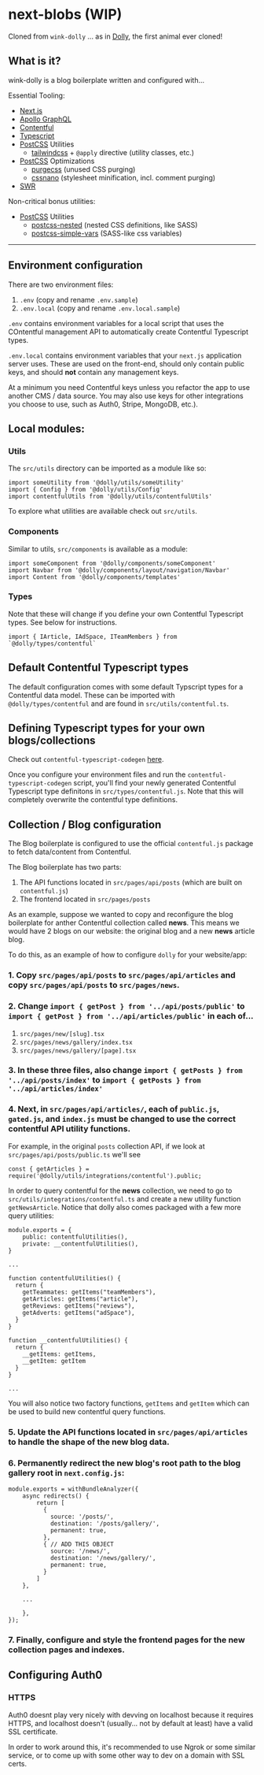 # next-blobs (WIP)

Cloned from `wink-dolly`
  ... as in [Dolly](https://dolly.roslin.ed.ac.uk/facts/the-life-of-dolly/index.html), the first animal ever cloned!


## What is it? 

wink-dolly is a blog boilerplate written and configured with...

Essential Tooling:
- [Next.js](https://nextjs.org/docs)
- [Apollo GraphQL](https://www.apollographql.com/)
- [Contentful](https://contentful.com)
- [Typescript](https://www.typescriptlang.org/docs/)
- [PostCSS](https://postcss.org/) Utilities
  - [tailwindcss](https://tailwindcss.com/docs) + `@apply` directive (utility classes, etc.)
- [PostCSS](https://postcss.org/) Optimizations
  - [purgecss](https://github.com/FullHuman/purgecss) (unused CSS purging)
  - [cssnano](https://github.com/cssnano/cssnano) (stylesheet minification, incl. comment purging)
- [SWR](https://github.com/vercel/swr)

Non-critical bonus utilities:
- [PostCSS](https://postcss.org/) Utilities
  - [postcss-nested](https://github.com/postcss/postcss-nested) (nested CSS definitions, like SASS)
  - [postcss-simple-vars](https://github.com/postcss/postcss-simple-vars) (SASS-like css variables)

------------------------------

## Environment configuration

There are two environment files:

1. `.env` (copy and rename `.env.sample`)
2. `.env.local` (copy and rename `.env.local.sample`)

`.env` contains environment variables for a local script that uses the COntentful management API to automatically create Contentful Typescript types.

`.env.local` contains environment variables that your `next.js` application server uses. These are used on the front-end, should only contain public keys, and should **not** contain any management keys.

At a minimum you need Contentful keys unless you refactor the app to use another CMS / data source. You may also use keys for other integrations you choose to use, such as Auth0, Stripe, MongoDB, etc.).

## Local modules:

### Utils

The `src/utils` directory can be imported as a module like so:

```
import someUtility from '@dolly/utils/someUtility'
import { Config } from '@dolly/utils/Config'
import contentfulUtils from '@dolly/utils/contentfulUtils'
```

To explore what utilities are available check out `src/utils`.

### Components

Similar to utils, `src/components` is available as a module:

```
import someComponent from '@dolly/components/someComponent'
import Navbar from '@dolly/components/layout/navigation/Navbar'
import Content from '@dolly/components/templates'
```

### Types

Note that these will change if you define your own Contentful Typescript types. See below for instructions.

```
import { IArticle, IAdSpace, ITeamMembers } from `@dolly/types/contentful`
```

## Default Contentful Typescript types

The default configuration comes with some default Typscript types for a Contentful data model. These can be imported with `@dolly/types/contentful` and are found in `src/utils/contentful.ts`.

## Defining Typescript types for your own blogs/collections

Check out `contentful-typescript-codegen` [here](https://developer.aliyun.com/mirror/npm/package/contentful-typescript-codegen).

Once you configure your environment files and run the `contentful-typescript-codegen` script, you'll find your newly generated Contentful Typescript type definitons in `src/types/contentful.js`. Note that this will completely overwrite the contentful type definitions.

## Collection / Blog configuration

The Blog boilerplate is configured to use the official `contentful.js` package to fetch data/content from Contentful.

The Blog boilerplate has two parts:
1. The API functions located in `src/pages/api/posts` (which are built on `contentful.js`)
2. The frontend located in `src/pages/posts`

As an example, suppose we wanted to copy and reconfigure the blog boilerplate for anther Contentful collection called **news**. This means we would have 2 blogs on our website: the original blog and a new **news** article blog. 

To do this, as an example of how to configure `dolly` for your website/app:

### 1. Copy `src/pages/api/posts` to `src/pages/api/articles` and copy `src/pages/api/posts` to `src/pages/news`.

### 2. Change `import { getPost } from '../api/posts/public'` to `import { getPost } from '../api/articles/public'` in each of...

1. `src/pages/new/[slug].tsx`
2. `src/pages/news/gallery/index.tsx`
3. `src/pages/news/gallery/[page].tsx` 

### 3. In these three files, also change `import { getPosts } from '../api/posts/index'` to `import { getPosts } from '../api/articles/index'`

### 4. Next, in `src/pages/api/articles/`, each of `public.js`, `gated.js`, and `index.js` must be changed to use the correct contentful API utility functions.

  For example, in the original `posts` collection API, if we look at `src/pages/api/posts/public.ts` we'll see 

  ```
  const { getArticles } = require('@dolly/utils/integrations/contentful').public;
  ```

  In order to query contentful for the **news** collection, we need to go to `src/utils/integrations/contentful.ts` and create a new utility function `getNewsArticle`. Notice that dolly also comes packaged with a few more query utilities:

  ```
  module.exports = {
      public: contentfulUtilities(),
      private: __contentfulUtilities(),
  }
    
  ...

  function contentfulUtilities() {
    return {
      getTeammates: getItems("teamMembers"),
      getArticles: getItems("article"),
      getReviews: getItems("reviews"),
      getAdverts: getItems("adSpace"),
    }
  }

  function __contentfulUtilities() {
    return {
      __getItems: getItems,
      __getItem: getItem
    }
  }

  ...
  ```

  You will also notice two factory functions, `getItems` and `getItem` which can be used to build new contentful query functions.

### 5. Update the API functions located in `src/pages/api/articles` to handle the shape of the new blog data.

### 6. Permanently redirect the new blog's root path to the blog gallery root in `next.config.js`:

```
module.exports = withBundleAnalyzer({
	async redirects() {
		return [
		  {
            source: '/posts/',
            destination: '/posts/gallery/',
            permanent: true,
		  },
          { // ADD THIS OBJECT
            source: '/news/',
            destination: '/news/gallery/',
            permanent: true,
          }
		]
	},

	...

	},
});
```

### 7. Finally, configure and style the frontend pages for the new collection pages and indexes.

## Configuring Auth0

### HTTPS
Auth0 doesnt play very nicely with devving on localhost because it requires HTTPS, and localhost doesn't (usually... not by default at least) have a valid SSL certificate.

In order to work around this, it's recommended to use Ngrok or some similar service, or to come up with some other way to dev on a domain with SSL certs.
